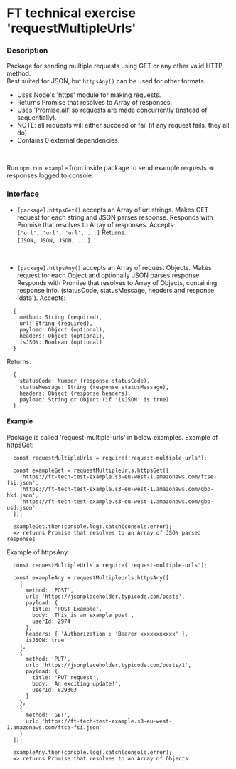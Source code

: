 # FT technical exercise 'requestMultipleUrls'

### Description
Package for sending multiple requests using GET or any other valid HTTP method.  
Best suited for JSON, but ```httpsAny()``` can be used for other formats.
- Uses Node's 'https' module for making requests.
- Returns Promise that resolves to Array of responses.
- Uses 'Promise.all' so requests are made concurrently (instead of sequentially).
- NOTE: all requests will either succeed or fail (if any request fails, they all do).
- Contains 0 external dependencies.

<br>

Run ```npm run example``` from inside package to send example requests => responses logged to console. 

### Interface
- ```[package].httpsGet()``` accepts an Array of url strings. Makes GET request for each string and JSON parses response. Responds with Promise that resolves to Array of responses.
Accepts:  
```['url', 'url', 'url', ...]```
Returns:  
```[JSON, JSON, JSON, ...]```

<br>

- ```[package].httpsAny()``` accepts an Array of request Objects. Makes request for each Object and optionally JSON parses response. Responds with Promise that resolves to Array of Objects, containing response info. (statusCode, statusMessage, headers and response 'data').
Accepts:  
```
  { 
    method: String (required), 
    url: String (required), 
    payload: Object (optional),
    headers: Object (optional),
    isJSON: Boolean (optional)
  }
```
Returns:  
```
  { 
    statusCode: Number (response statusCode), 
    statusMessage: String (response statusMessage), 
    headers: Object (response headers),
    payload: String or Object (if 'isJSON' is true)
  }
```

#### Example
Package is called 'request-multiple-urls' in below examples.
Example of httpsGet:  
```
  const requestMultipleUrls = require('request-multiple-urls');

  const exampleGet = requestMultipleUrls.httpsGet([
    'https://ft-tech-test-example.s3-eu-west-1.amazonaws.com/ftse-fsi.json',
    'https://ft-tech-test-example.s3-eu-west-1.amazonaws.com/gbp-hkd.json',
    'https://ft-tech-test-example.s3-eu-west-1.amazonaws.com/gbp-usd.json'
  ]);

  exampleGet.then(console.log).catch(console.error);
  => returns Promise that resolves to an Array of JSON parsed responses
```

Example of httpsAny:  
```
  const requestMultipleUrls = require('request-multiple-urls');

  const exampleAny = requestMultipleUrls.httpsAny([
    {
      method: 'POST',
      url: 'https://jsonplaceholder.typicode.com/posts',
      payload: {
        title: 'POST Example',
        body: 'This is an example post',
        userId: 2974
      },
      headers: { 'Authorization': 'Bearer xxxxxxxxxxx' },
      isJSON: true
    },
    {
      method: 'PUT',
      url: 'https://jsonplaceholder.typicode.com/posts/1',
      payload: {
        title: 'PUT request',
        body: 'An exciting update!',
        userId: 829303
      }
    },
    {
      method: 'GET',
      url: 'https://ft-tech-test-example.s3-eu-west-1.amazonaws.com/ftse-fsi.json'
    }
  ]);

  exampleAny.then(console.log).catch(console.error);
  => returns Promise that resolves to an Array of Objects
```